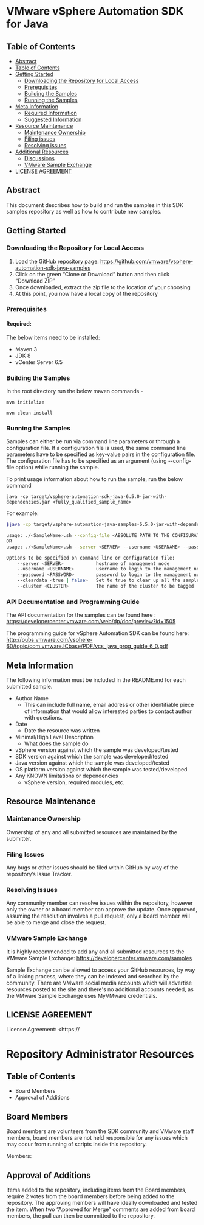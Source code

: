 # VMware vSphere Automation SDK for Java
## Table of Contents
* [Abstract](#abstract)
* [Table of Contents](https://github.com/vmware/vsphere-automation-sdk-java-samples#table-of-contents)
* [Getting Started](https://github.com/vmware/vsphere-automation-sdk-java-samples#getting-started)
  * [Downloading the Repository for Local Access](https://github.com/vmware/vsphere-automation-sdk-java-samples#downloading-the-repository-for-local-access)
  * [Prerequisites](https://github.com/vmware/vsphere-automation-sdk-java-samples#prerequisites)
  * [Building the Samples](https://github.com/vmware/vsphere-automation-sdk-java-samples#building-the-samples)
  * [Running the Samples](https://github.com/vmware/vsphere-automation-sdk-java-samples#running-the-samples)
* [Meta Information](https://github.com/vmware/vsphere-automation-sdk-java-samples#meta-information)
  * [Required Information](https://github.com/vmware/vsphere-automation-sdk-java-samples#required-information)
  * [Suggested Information](https://github.com/vmware/vsphere-automation-sdk-java-samples#suggested-information)
* [Resource Maintenance](https://github.com/vmware/vsphere-automation-sdk-java-samples#resource-maintenance)
  * [Maintenance Ownership](https://github.com/vmware/vsphere-automation-sdk-java-samples#maintenance-ownership)
  * [Filing issues](https://github.com/vmware/vsphere-automation-sdk-java-samples#filing-isssues)
  * [Resolving issues](https://github.com/vmware/vsphere-automation-sdk-java-samples#resolving-issues)
* [Additional Resources](https://github.com/vmware/vsphere-automation-sdk-java-samples#additional-resources)
  * [Discussions](https://github.com/vmware/vsphere-automation-sdk-java-samples#discussions)
  * [VMware Sample Exchange](https://github.com/vmware/vsphere-automation-sdk-java-samples#vmware-sample-exchange)
* [LICENSE AGREEMENT](https://github.com/vmware/vsphere-automation-sdk-java-samples#license-agreement)

## Abstract
This document describes how to build and run the samples in this SDK samples repository as well as how to contribute new samples.

## Getting Started
### Downloading the Repository for Local Access
1. Load the GitHub repository page: <https://github.com/vmware/vsphere-automation-sdk-java-samples>
2. Click on the green “Clone or Download” button and then click “Download ZIP”  
3. Once downloaded, extract the zip file to the location of your choosing  
4. At this point, you now have a local copy of the repository

### Prerequisites
#### Required:
The below items need to be installed:
* Maven 3
* JDK 8
* vCenter Server 6.5

### Building the Samples
In the root directory run the below maven commands -

`mvn initialize`

`mvn clean install`

### Running the Samples
Samples can either be run via command line parameters or through a configuration file. If a configuration file is used, the same command line parameters have to be specified as key-value pairs in the configuration file. The configuration file has to be specified as an argument (using --config-file option) while running the sample.

To print usage information about how to run the sample, run the below command

`java -cp target/vsphere-automation-sdk-java-6.5.0-jar-with-dependencies.jar <fully_qualified_sample_name>`

For example:
```` bash
$java -cp target/vsphere-automation-java-samples-6.5.0-jar-with-dependencies.jar vmware.samples.tagging.workflow.TaggingWorkflow

usage: ./<SampleName>.sh --config-file <ABSOLUTE PATH TO THE CONFIGURATION FILE>
OR
usage: ./<SampleName>.sh --server <SERVER> --username <USERNAME> --password <PASSWORD> --cleardata <true | false> --cluster <CLUSTER>

Options to be specified on command line or configuration file:
    --server <SERVER>            hostname of management node
    --username <USERNAME>        username to login to the management node
    --password <PASSWORD>        password to login to the management node
    --cleardata <true | false>   Set to true to clear up all the sample data after the run.
    --cluster <CLUSTER>          The name of the cluster to be tagged
````

### API Documentation and Programming Guide
The API documentation for the samples can be found here : https://developercenter.vmware.com/web/dp/doc/preview?id=1505

The programming guide for vSphere Automation SDK can be found here: http://pubs.vmware.com/vsphere-60/topic/com.vmware.ICbase/PDF/vcs_java_prog_guide_6_0.pdf

## Meta Information
The following information must be included in the README.md for each submitted sample.
* Author Name
  * This can include full name, email address or other identifiable piece of information that would allow interested parties to contact author with questions.
* Date
  * Date the resource was written
* Minimal/High Level Description
  * What does the sample do
* vSphere version against which the sample was developed/tested
* SDK version against which the sample was developed/tested
* Java version against which the sample was developed/tested
* OS platform version against which the sample was tested/developed
* Any KNOWN limitations or dependencies
  * vSphere version, required modules, etc.  

## Resource Maintenance
### Maintenance Ownership
Ownership of any and all submitted resources are maintained by the submitter.
### Filing Issues
Any bugs or other issues should be filed within GitHub by way of the repository’s Issue Tracker.
### Resolving Issues
Any community member can resolve issues within the repository, however only the owner or a board member can approve the update. Once approved, assuming the resolution involves a pull request, only a board member will be able to merge and close the request.

### VMware Sample Exchange
It is highly recommended to add any and all submitted resources to the VMware Sample Exchange: <https://developercenter.vmware.com/samples>

Sample Exchange can be allowed to access your GitHub resources, by way of a linking process, where they can be indexed and searched by the community. There are VMware social media accounts which will advertise resources posted to the site and there's no additional accounts needed, as the VMware Sample Exchange uses MyVMware credentials.     

## LICENSE AGREEMENT
License Agreement: <https://<path to license file>

# Repository Administrator Resources
## Table of Contents
* Board Members
* Approval of Additions

## Board Members

Board members are volunteers from the SDK community and VMware staff members, board members are not held responsible for any issues which may occur from running of scripts inside this repository.

Members:

## Approval of Additions
Items added to the repository, including items from the Board members, require 2 votes from the board members before being added to the repository. The approving members will have ideally downloaded and tested the item. When two “Approved for Merge” comments are added from board members, the pull can then be committed to the repository.

